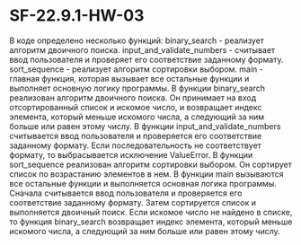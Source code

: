 # SF-22.9.1-HW-03
В коде определено несколько функций:
binary_search - реализует алгоритм двоичного поиска.
input_and_validate_numbers - считывает ввод пользователя и проверяет его соответствие заданному формату.
sort_sequence - реализует алгоритм сортировки выбором.
main - главная функция, которая вызывает все остальные функции и выполняет основную логику программы.
В функции binary_search реализован алгоритм двоичного поиска. Он принимает на вход отсортированный список и искомое число, и возвращает индекс элемента, который меньше искомого числа, а следующий за ним больше или равен этому числу.
В функции input_and_validate_numbers считывается ввод пользователя и проверяется его соответствие заданному формату. Если последовательность не соответствует формату, то выбрасывается исключение ValueError.
В функции sort_sequence реализован алгоритм сортировки выбором. Он сортирует список по возрастанию элементов в нем.
В функции main вызываются все остальные функции и выполняется основная логика программы. Сначала считывается ввод пользователя и проверяется его соответствие заданному формату. Затем сортируется список и выполняется двоичный поиск. Если искомое число не найдено в списке, то функция binary_search возвращает индекс элемента, который меньше искомого числа, а следующий за ним больше или равен этому числу.
